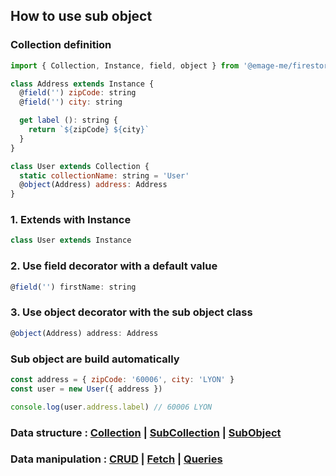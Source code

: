## How to use sub object
### Collection definition

```javascript
import { Collection, Instance, field, object } from '@emage-me/firestorm'

class Address extends Instance {
  @field('') zipCode: string
  @field('') city: string

  get label (): string {
    return `${zipCode} ${city}`
  }
}

class User extends Collection {
  static collectionName: string = 'User'
  @object(Address) address: Address
}
```

### 1. Extends with Instance
```javascript
class User extends Instance
```

### 2. Use field decorator with a default value
```javascript
@field('') firstName: string
```

### 3. Use object decorator with the sub object class
```javascript
@object(Address) address: Address
```

### Sub object are build automatically
```javascript
const address = { zipCode: '60006', city: 'LYON' }
const user = new User({ address })

console.log(user.address.label) // 60006 LYON
```

### Data structure : [Collection](./collection.md) | [SubCollection](./subCollection.md) | [SubObject](./subObject.md)

### Data manipulation : [CRUD](./CRUD.md) | [Fetch](./fetch.md) | [Queries](./query.md)